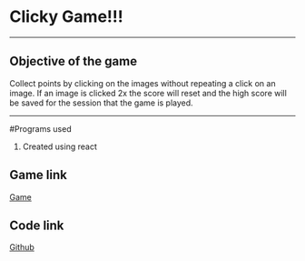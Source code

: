 # Clicky Game!!!

--------------

## Objective of the game 

Collect points by clicking on the images without repeating a click on an image. If an image is clicked 2x the score will reset and the high score will be saved for the session that the game is played.

---------------

#Programs used

1. Created using react

## Game link
[Game](https://young-woodland-74395.herokuapp.com/)

## Code link
[Github](https://github.com/kneess/clickyGame)